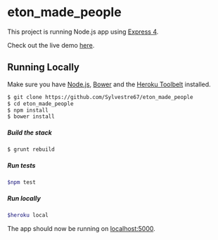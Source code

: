 # eton_made_people

This project is running Node.js app using [Express 4](http://expressjs.com/).

Check out the live demo [here](https://etonmp.herokuapp.com/).

## Running Locally

Make sure you have [Node.js](http://nodejs.org/), [Bower](https://bower.io/) and the [Heroku Toolbelt](https://toolbelt.heroku.com/) installed.

```bash
$ git clone https://github.com/Sylvestre67/eton_made_people
$ cd eton_made_people
$ npm install
$ bower install
```
##### Build the stack

```bash
$ grunt rebuild
```

##### Run tests
```bash
$npm test
```

##### Run locally
```bash
$heroku local
```

The app should now be running on [localhost:5000](http://localhost:5000/).